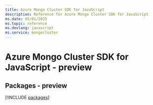 ```yaml
---
title: Azure Mongo Cluster SDK for JavaScript
description: Reference for Azure Mongo Cluster SDK for JavaScript
ms.date: 05/01/2025
ms.topic: reference
ms.devlang: javascript
ms.service: mongocluster
---
```

# Azure Mongo Cluster SDK for JavaScript - preview
## Packages - preview
[!INCLUDE [packages](mongo-cluster-index.md)]